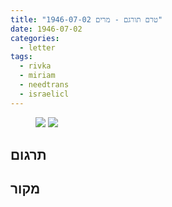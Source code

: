 ```yaml
---
title: "1946-07-02 טרם תורגם - מרים"
date: 1946-07-02
categories:
  - letter
tags:
  - rivka
  - miriam
  - needtrans
  - israelicl
---
```


<figure class="half">
    <a  href="/pupko-papers/assets/images/1946-07-02-miriam-1.jpg">
    <img src="/pupko-papers/assets/images/1946-07-02-miriam-1.jpg"></a>
    <a  href="/pupko-papers/assets/images/1946-07-02-miriam-2.jpg">
    <img src="/pupko-papers/assets/images/1946-07-02-miriam-2.jpg"></a>
</figure>

## תרגום

## מקור
